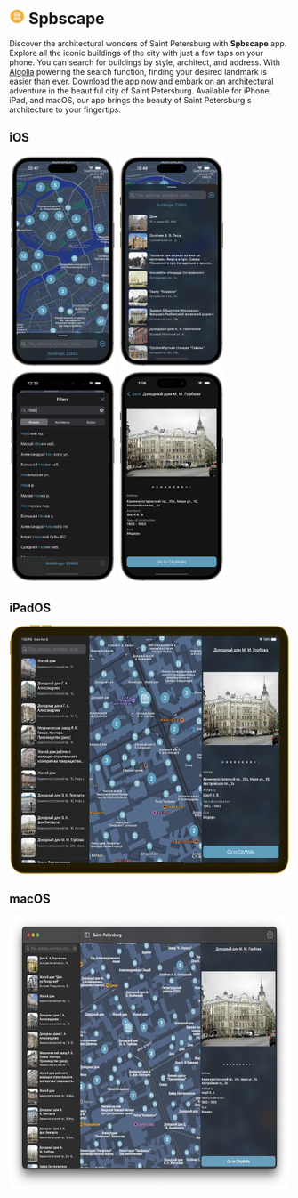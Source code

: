 # <img src="Resources/icon.png"  alt="1" width = 28px height = 28px > Spbscape

Discover the architectural wonders of Saint Petersburg with **Spbscape** app. Explore all the iconic buildings of the
city with just a few taps on your phone. You can search for buildings by style, architect, and address.
With [Algolia](https://www.algolia.com) powering the search function, finding your desired landmark is easier than ever. Download
the app now and embark on an architectural adventure in the beautiful city of Saint Petersburg.
Available for iPhone, iPad, and macOS, our app brings the beauty of Saint Petersburg's architecture to your fingertips.

## iOS

<p float="left">
    <img src="Resources/phone-screen1.png"  alt="1" width = 192px height = 384px >
    <img src="Resources/phone-screen2.png" alt="2" width = 192px height = 384px>
    <img src="Resources/phone-screen3.png" alt="3" width = 192px height = 384px>
    <img src="Resources/phone-screen4.png" alt="4" width = 192px height = 384px>
</p>

## iPadOS
<img src="Resources/pad-screen1.png"  alt="1" width = 640px height = 448px >

## macOS
<img src="Resources/mac-screen1.png"  alt="1" width = 660px height = 495px >
